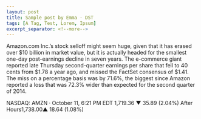 ```yaml
---
layout: post
title: Sample post by Emma - DST
tags: [A Tag, Test, Lorem, Ipsum]
excerpt_separator: <!--more-->
---
```


Amazon.com Inc.’s stock selloff might seem huge, given that it has erased over $10 billion in market value, but it is actually headed for the smallest one-day post-earnings decline in seven years.
The e-commerce giant reported late Thursday second-quarter earnings per share that fell to 40 cents from $1.78 a year ago, and missed the FactSet consensus of $1.41. The miss on a percentage basis was by 71.6%, the biggest since Amazon reported a loss that was 72.3% wider than expected for the second quarter of 2014.

NASDAQ: AMZN · October 11, 6:21 PM EDT
1,719.36
▼ 35.89 (2.04%)
After Hours1,738.00▲ 18.64 (1.08%)
